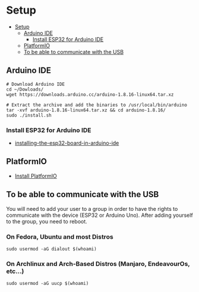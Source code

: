 # Setup
- [Setup](#setup)
  - [Arduino IDE](#arduino-ide)
    - [Install ESP32 for Arduino IDE](#install-esp32-for-arduino-ide)
  - [PlatformIO](#platformio)
  - [To be able to communicate with the USB](#to-be-able-to-communicate-with-the-usb)
## Arduino IDE

```shell
# Download Arduino IDE
cd ~/Dowloads/
wget https://downloads.arduino.cc/arduino-1.8.16-linux64.tar.xz

# Extract the archive and add the binaries to /usr/local/bin/arduino
tar -xvf arduino-1.8.16-linux64.tar.xz && cd arduino-1.8.16/
sudo ./install.sh
```

### Install ESP32 for Arduino IDE

- [installing-the-esp32-board-in-arduino-ide](https://randomnerdtutorials.com/installing-the-esp32-board-in-arduino-ide-windows-instructions/)

## PlatformIO

- [Install PlatformIO](https://platformio.org/install/ide?install=vscode)

## To be able to communicate with the USB

You will need to add your user to a group in order to have the rights to communicate with the device (ESP32 or Arduino Uno).
After adding yourself to the group, you need to reboot.

### On Fedora, Ubuntu and most Distros

```shell
sudo usermod -aG dialout $(whoami)
```

### On Archlinux and Arch-Based Distros (Manjaro, EndeavourOs, etc...)

```shell
sudo usermod -aG uucp $(whoami)
```
